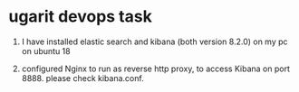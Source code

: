 # ugarit devops task 

1. I have installed elastic search and kibana (both version 8.2.0) on my pc on ubuntu 18

2. configured Nginx to run as reverse http proxy, to access Kibana on port 8888. 
please check kibana.conf. 
